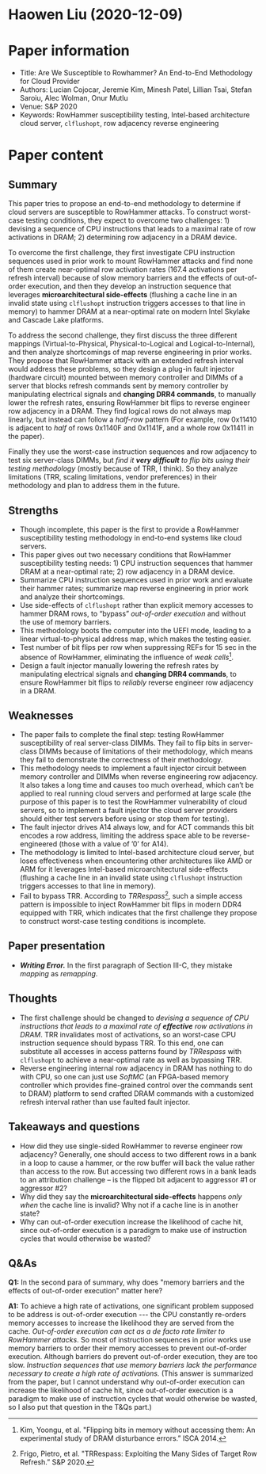 # Haowen Liu (2020-12-09)

# Paper information

- Title: Are We Susceptible to Rowhammer? An End-to-End Methodology for Cloud Provider
- Authors: Lucian Cojocar, Jeremie Kim, Minesh Patel, Lillian Tsai, Stefan Saroiu, Alec Wolman, Onur Mutlu
- Venue: S&P 2020
- Keywords: RowHammer susceptibility testing, Intel-based architecture cloud server, `clflushopt`, row adjacency reverse engineering

# Paper content

## Summary

This paper tries to propose an end-to-end methodology to determine if cloud servers are susceptible to RowHammer attacks. To construct worst-case testing conditions, they expect to overcome two challenges: 1) devising a sequence of CPU instructions that leads to a maximal rate of row activations in DRAM; 2) determining row adjacency in a DRAM device.

To overcome the first challenge, they first investigate CPU instruction sequences used in prior work to mount RowHammer attacks and find none of them create near-optimal row activation rates ($167.4$ activations per refresh interval) because of slow memory barriers and the effects of out-of-order execution, and then they develop an instruction sequence that leverages **microarchitectural side-effects** (flushing a cache line in an invalid state using `clflushopt` instruction triggers accesses to that line in memory) to hammer DRAM at a near-optimal rate on modern Intel Skylake and Cascade Lake platforms.

To address the second challenge, they first discuss the three different mappings (Virtual-to-Physical, Physical-to-Logical and Logical-to-Internal), and then analyze shortcomings of map reverse engineering in prior works. They propose that RowHammer attack with an extended refresh interval would address these problems, so they design a plug-in fault injector (hardware circuit) mounted between memory controller and DIMMs of a server that blocks refresh commands sent by memory controller by manipulating electrical signals and **changing DRR4 commands**, to manually lower the refresh rates, ensuring RowHammer bit flips to reverse engineer row adjacency in a DRAM. They find logical rows do not always map linearly, but instead can follow a *half-row* pattern (For example, row 0x11410 is adjacent to *half* of rows 0x1140F and 0x1141F, and a whole row 0x11411 in the paper).

Finally they use the worst-case instruction sequences and row adjacency to test six server-class DIMMs, but *find it **very difficult** to flip bits using their testing methodology* (mostly because of TRR, I think). So they analyze limitations (TRR, scaling limitations, vendor preferences) in their methodology and plan to address them in the future.

## Strengths

- Though incomplete, this paper is the first to provide a RowHammer susceptibility testing methodology in end-to-end systems like cloud servers.
- This paper gives out two necessary conditions that RowHammer susceptibility testing needs: 1) CPU instruction sequences that hammer DRAM at a near-optimal rate; 2) row adjacency in a DRAM device.
- Summarize CPU instruction sequences used in prior work and evaluate their hammer rates; summarize map reverse engineering in prior work and analyze their shortcomings.
- Use side-effects of `clflushopt` rather than explicit memory accesses to hammer DRAM rows, to “bypass” *out-of-order execution* and without the use of memory barriers.
- This methodology boots the computer into the UEFI mode, leading to a linear virtual-to-physical address map, which makes the testing easier.
- Test number of bit flips per row when suppressing REFs for $15$ sec in the absence of RowHammer, eliminating the influence of *weak cells*[^1].
- Design a fault injector manually lowering the refresh rates by manipulating electrical signals and **changing DRR4 commands**, to ensure RowHammer bit flips to *reliably* reverse engineer row adjacency in a DRAM.

## Weaknesses

- The paper fails to complete the final step: testing RowHammer susceptibility of real server-class DIMMs. They fail to flip bits in server-class DIMMs because of limitations of their methodology, which means they fail to demonstrate the correctness of their methodology.
- This methodology needs to implement a fault injector circuit between memory controller and DIMMs when reverse engineering row adjacency. It also takes a long time and causes too much overhead, which can’t be applied to real running cloud servers and performed at large scale (the purpose of this paper is to test the RowHammer vulnerability of cloud servers, so to implement a fault injector the cloud server providers should either test servers before using or stop them for testing).
- The fault injector drives A14 always low, and for ACT commands this bit encodes a row address, limiting the address space able to be reverse-engineered (those with a value of ’0’ for A14).
- The methodology is limited to Intel-based architecture cloud server, but loses effectiveness when encountering other architectures like AMD or ARM for it leverages Intel-based microarchitectural side-effects (flushing a cache line in an invalid state using `clflushopt` instruction triggers accesses to that line in memory).
- Fail to bypass TRR. According to *TRRespass*[^2], such a simple access pattern is impossible to inject RowHammer bit flips in modern DDR4 equipped with TRR, which indicates that the first challenge they propose to construct worst-case testing conditions is incomplete.

## Paper presentation

- ***Writing Error.*** In the first paragraph of Section III-C, they mistake *mapping* as *remapping*.

## Thoughts
- The first challenge should be changed to *devising a sequence of CPU instructions that leads to a maximal rate of **effective** row activations in DRAM*. TRR invalidates most of activations, so an worst-case CPU instruction sequence should bypass TRR. To this end, one can substitute all accesses in access patterns found by *TRRespass* with `clflushopt` to achieve a near-optimal rate as well as bypassing TRR.
- Reverse engineering internal row adjacency in DRAM has nothing to do with CPU, so one can just use *SoftMC* (an FPGA-based memory controller which provides fine-grained control over the commands sent to DRAM) platform to send crafted DRAM commands with a customized refresh interval rather than use faulted fault injector.

## Takeaways and questions

- How did they use single-sided RowHammer to reverse engineer row adjacency? Generally, one should access to two different rows in a bank in a loop to cause a hammer, or the row buffer will back the value rather than access to the row. But accessing two different rows in a bank leads to an attribution challenge – is the flipped bit adjacent to aggressor #1 or aggressor #2?
- Why did they say the **microarchitectural side-effects** happens *only when* the cache line is invalid? Why not if a cache line is in another state?
- Why can out-of-order execution increase the likelihood of cache hit, since out-of-order execution is a paradigm to make use of instruction cycles that would otherwise be wasted?

## Q&As

**Q1:** In the second para of summary, why does "memory barriers and the effects of out-of-order execution" matter here?

**A1:** To achieve a high rate of activations, one significant problem supposed to be address is out-of-order execution --- the CPU constantly re-orders memory accesses to increase the likelihood they are served from the cache. *Out-of-order execution can act as a de facto rate limiter to RowHammer attacks*. So most of instruction sequences in prior works use memory barriers to order their memory accesses to prevent out-of-order execution. Although barriers do prevent out-of-order execution, they are too slow. *Instruction sequences that use memory barriers lack the performance necessary to create a high rate of activations.* (This answer is summarized from the paper, but I cannot understand why out-of-order execution can increase the likelihood of cache hit, since out-of-order execution is a paradigm to make use of instruction cycles that would otherwise be wasted, so I also put that question in the T&Qs part.)




[^1]: Kim, Yoongu, et al. "Flipping bits in memory without accessing them: An experimental study of DRAM disturbance errors.” ISCA 2014.
[^2]: Frigo, Pietro, et al. "TRRespass: Exploiting the Many Sides of Target Row Refresh.” S&P 2020.

